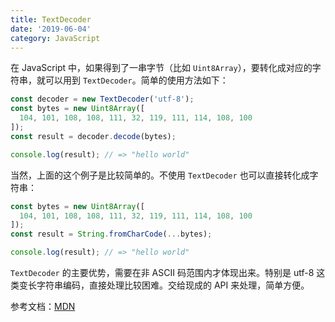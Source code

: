 ```yaml
---
title: TextDecoder
date: '2019-06-04'
category: JavaScript
---
```


在 JavaScript 中，如果得到了一串字节（比如 `Uint8Array`），要转化成对应的字符串，就可以用到 `TextDecoder`。简单的使用方法如下：

```javascript
const decoder = new TextDecoder('utf-8');
const bytes = new Uint8Array([
  104, 101, 108, 108, 111, 32, 119, 111, 114, 108, 100
]);
const result = decoder.decode(bytes);

console.log(result); // => "hello world"
```

当然，上面的这个例子是比较简单的。不使用 `TextDecoder` 也可以直接转化成字符串：

```javascript
const bytes = new Uint8Array([
  104, 101, 108, 108, 111, 32, 119, 111, 114, 108, 100
]);
const result = String.fromCharCode(...bytes);

console.log(result); // => "hello world"
```

`TextDecoder` 的主要优势，需要在非 ASCII 码范围内才体现出来。特别是 utf-8 这类变长字符串编码，直接处理比较困难。交给现成的 API 来处理，简单方便。

参考文档：[MDN](https://developer.mozilla.org/en-US/docs/Web/API/TextDecoder)
